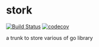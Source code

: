 # stork

[![Build Status][badge-travis]][link-travis]
[![codecov][badge-codecov]][link-codecov]



a trunk to store various of go library


[badge-travis]:    https://travis-ci.org/argcv/stork.svg?branch=master
[link-travis]:     https://travis-ci.org/argcv/stork
[badge-codecov]: https://codecov.io/gh/argcv/stork/branch/master/graph/badge.svg
[link-codecov]: https://codecov.io/gh/argcv/stork